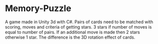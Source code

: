 # Memory-Puzzle
A game made in Unity 3d with C#. Pairs of cards need to be matched with scoring, moves and criteria of getting stars. 3 stars if number of moves is equal to number of pairs. If an additional move is made then 2 stars otherwise 1 star. The difference is the 3D rotation effect of cards. 
